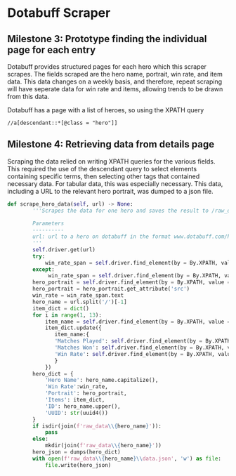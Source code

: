 # Dotabuff Scraper

## Milestone 3: Prototype finding the individual page for each entry

Dotabuff provides structured pages for each hero which this scraper scrapes. The fields scraped are the hero name, portrait, win rate, and item data. This data changes on a weekly basis, and therefore, repeat scraping will have seperate data for win rate and items, allowing trends to be drawn from this data.

Dotabuff has a page with a list of heroes, so using the XPATH query
```XPATH
//a[descendant::*[@class = "hero"]]
```

## Milestone 4: Retrieving data from details page

Scraping the data relied on writing XPATH queries for the various fields. This required the use of the descendant query to select elements containing specific terms, then selecting other tags that contained necessary data. For tabular data, this was especially necessary. This data, including a URL to the relevant hero portrait, was dumped to a json file.

```python
def scrape_hero_data(self, url) -> None:
        '''Scrapes the data for one hero and saves the result to /raw_data/hero_name/data.json
        
        Parameters
        ----------
        url: url to a hero on dotabuff in the format www.dotabuff.com/heroes/<hero_name>
        '''
        self.driver.get(url)
        try:
            win_rate_span = self.driver.find_element(by = By.XPATH, value = '//dd[descendant::*[@class = "won"]]/span')
        except:
             win_rate_span = self.driver.find_element(by = By.XPATH, value = '//dd[descendant::*[@class = "lost"]]/span')
        hero_portrait = self.driver.find_element(by = By.XPATH, value = '//img[@class = "image-avatar image-hero"]')
        hero_portrait = hero_portrait.get_attribute('src')
        win_rate = win_rate_span.text
        hero_name = url.split('/')[-1]
        item_dict = dict()
        for i in range(1, 13):
            item_name = self.driver.find_element(by = By.XPATH, value = self.item_table_xpath + f'/tbody/tr[{i}]' + '/td[2]').text
            item_dict.update({
               item_name:{
               'Matches Played': self.driver.find_element(by = By.XPATH, value = self.item_table_xpath + f'/tbody/tr[{i}]' + '/td[3]').text,
               'Matches Won': self.driver.find_element(by = By.XPATH, value = self.item_table_xpath + f'/tbody/tr[{i}]' + '/td[4]').text,
               'Win Rate': self.driver.find_element(by = By.XPATH, value = self.item_table_xpath + f'/tbody/tr[{i}]' + '/td[5]').text
               }
            })
        hero_dict = {
            'Hero Name': hero_name.capitalize(),
            'Win Rate':win_rate,
            'Portrait': hero_portrait,
            'Items': item_dict,
            'ID': hero_name.upper(),
            'UUID': str(uuid4())
        }
        if isdir(join(f'raw_data\\{hero_name}')):
            pass
        else:
            mkdir(join(f'raw_data\\{hero_name}'))
        hero_json = dumps(hero_dict)
        with open(f'raw_data\\{hero_name}\\data.json', 'w') as file:
            file.write(hero_json)
```

